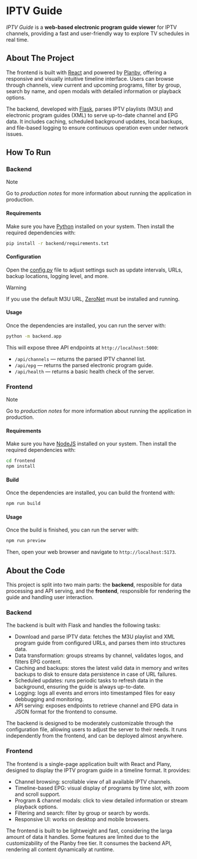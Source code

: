 # IPTV Guide
_IPTV Guide_ is a **web-based electronic program guide viewer** for IPTV channels, providing a fast and user-friendly way to explore TV schedules in real time.

## About The Project

The frontend is built with [React](https://react.dev) and powered by [Planby](https://planby.app), offering a responsive and visually intuitive timeline interface. Users can browse through channels, view current and upcoming programs, filter by group, search by name, and open modals with detailed information or playback options.

The backend, developed with [Flask](https://flask.palletsprojects.com), parses IPTV playlists (M3U) and electronic program guides (XML) to serve up-to-date channel and EPG data. It includes caching, scheduled background updates, local backups, and file-based logging to ensure continuous operation even under network issues.

## How To Run

### Backend

> [!NOTE]
> Go to *production notes* for more information about running the application in production.

#### Requirements
Make sure you have [Python](https://www.python.org/downloads) installed on your system. Then install the required dependencies with:

```bash
pip install -r backend/requirements.txt
```

#### Configuration
Open the [config.py](backend/config/config.py) file to adjust settings such as update intervals, URLs, backup locations, logging level, and more.

> [!WARNING]
> If you use the default M3U URL, [ZeroNet](https://zeronet.io) must be installed and running.

#### Usage
Once the dependencies are installed, you can run the server with:
```bash
python -m backend.app
```
This will expose three API endpoints at `http://localhost:5000`:
- `/api/channels` — returns the parsed IPTV channel list.
- `/api/epg` — returns the parsed electronic program guide.
- `/api/health` — returns a basic health check of the server.

### Frontend

> [!NOTE]
> Go to *production notes* for more information about running the application in production.

#### Requirements
Make sure you have [NodeJS](https://nodejs.org/en/download) installed on your system. Then install the required dependencies with:
```bash
cd frontend
npm install
```

#### Build
Once the dependencies are installed, you can build the frontend with:
```bash
npm run build
```

#### Usage
Once the build is finished, you can run the server with:
```bash
npm run preview
```
Then, open your web browser and navigate to `http://localhost:5173`.

## About the Code

This project is split into two main parts: the **backend**, resposible for data processing and API serving, and the **frontend**, responsible for rendering the guide and handling user interaction.

### Backend

The backend is built with Flask and handles the following tasks:
- Download and parse IPTV data: fetches the M3U playlist and XML program guide from configured URLs, and parses them into structures data.
- Data transformation: groups streams by channel, validates logos, and filters EPG content.
- Caching and backups: stores the latest valid data in memory and writes backups to disk to ensure data persistence in case of URL failures.
- Scheduled updates: runs periodic tasks to refresh data in the background, ensuring the guide is always up-to-date.
- Logging: logs all events and errors into timestamped files for easy debbugging and monitoring.
- API serving: exposes endpoints to retrieve channel and EPG data in JSON format for the frontend to consume.

The backend is designed to be moderately customizable through the configuration file, allowing users to adjust the server to their needs. It runs independently from the frontend, and can be deployed almost anywhere.

### Frontend

The frontend is a single-page application built with React and Plany, designed to display the IPTV program guide in a timeline format. It provides:
- Channel browsing: scrollable view of all available IPTV channels.
- Timeline-based EPG: visual display of programs by time slot, with zoom and scroll support.
- Program & channel modals: click to view detailed information or stream playback options.
- Filtering and search: filter by group or search by words.
- Responsive UI: works on desktop and mobile browsers.

The frontend is built to be lightweight and fast, considering the larga amount of data it handles. Some features are limited due to the customizability of the Planby free tier. It consumes the backend API, rendering all content dynamically at runtime.